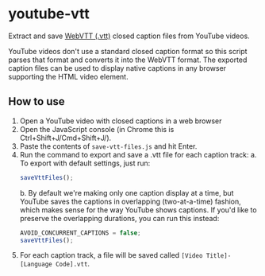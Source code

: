 # youtube-vtt

Extract and save [WebVTT (.vtt)](https://en.wikipedia.org/wiki/WebVTT) closed caption files from YouTube videos.

YouTube videos don't use a standard closed caption format so this script parses that format and converts it into the WebVTT format. The exported caption files can be used to display native captions in any browser supporting the HTML video element.

## How to use

1. Open a YouTube video with closed captions in a web browser
2. Open the JavaScript console (in Chrome this is Ctrl+Shift+J/Cmd+Shift+J/).
3. Paste the contents of `save-vtt-files.js` and hit Enter.
4. Run the command to export and save a .vtt file for each caption track:
    a. To export with default settings, just run:
    ```js
    saveVttFiles();
    ```
    b. By default we're making only one caption display at a time, but YouTube saves the captions in overlapping (two-at-a-time) fashion, which makes sense for the way YouTube shows captions. If you'd like to preserve the overlapping durations, you can run this instead:
    ```js
    AVOID_CONCURRENT_CAPTIONS = false;
    saveVttFiles();
    ```
5. For each caption track, a file will be saved called `[Video Title]-[Language Code].vtt`.
